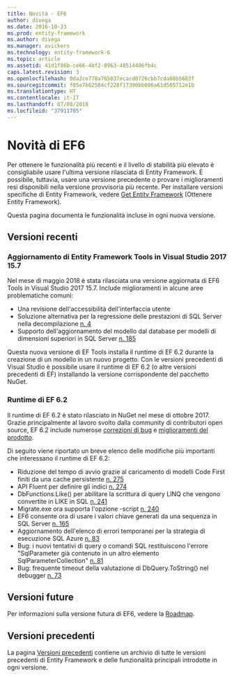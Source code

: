 ```yaml
---
title: Novità - EF6
author: divega
ms.date: 2016-10-23
ms.prod: entity-framework
ms.author: divega
ms.manager: avickers
ms.technology: entity-framework-6
ms.topic: article
ms.assetid: 41d1f86b-ce66-4bf2-8963-48514406fb4c
caps.latest.revision: 3
ms.openlocfilehash: 0da2ce778a765037ecacd0726cbb7cda08b5683f
ms.sourcegitcommit: f05e7b62584cf228f17390bb086a61d505712e1b
ms.translationtype: HT
ms.contentlocale: it-IT
ms.lasthandoff: 07/08/2018
ms.locfileid: "37911705"
---
```

# <a name="whats-new-in-ef6"></a>Novità di EF6

Per ottenere le funzionalità più recenti e il livello di stabilità più elevato è consigliabile usare l'ultima versione rilasciata di Entity Framework.
È possibile, tuttavia, usare una versione precedente o provare i miglioramenti resi disponibili nella versione provvisoria più recente.
Per installare versioni specifiche di Entity Framework, vedere [Get Entity Framework](~/ef6/fundamentals/install.md) (Ottenere Entity Framework).

Questa pagina documenta le funzionalità incluse in ogni nuova versione.

## <a name="recent-releases"></a>Versioni recenti

### <a name="ef-tools-update-in-visual-studio-2017-157"></a>Aggiornamento di Entity Framework Tools in Visual Studio 2017 15.7

Nel mese di maggio 2018 è stata rilasciata una versione aggiornata di EF6 Tools in Visual Studio 2017 15.7.
Include miglioramenti in alcune aree problematiche comuni:

- Una revisione dell'accessibilità dell'interfaccia utente
- Soluzione alternativa per la regressione delle prestazioni di SQL Server nella decompilazione [n. 4](https://github.com/aspnet/entityframework6/issues/4)
- Supporto dell'aggiornamento del modello dal database per modelli di dimensioni superiori in SQL Server [n. 185](https://github.com/aspnet/EntityFramework6/issues/185)

Questa nuova versione di EF Tools installa il runtime di EF 6.2 durante la creazione di un modello in un nuovo progetto. Con le versioni precedenti di Visual Studio è possibile usare il runtime di EF 6.2 (o altre versioni precedenti di EF) installando la versione corrispondente del pacchetto NuGet.

### <a name="ef-62-runtime"></a>Runtime di EF 6.2

Il runtime di EF 6.2 è stato rilasciato in NuGet nel mese di ottobre 2017.
Grazie principalmente al lavoro svolto dalla community di contributori open source, EF 6.2 include numerose [correzioni di bug](https://github.com/aspnet/entityframework6/issues?utf8=%E2%9C%93&q=is%3Aissue%20milestone%3A6.2.0%20is%3Aclosed%20label%3Aclosed-fixed%20-label%3Aarea-tools%20label%3Atype-bug) e [miglioramenti del prodotto](https://github.com/aspnet/entityframework6/issues?utf8=%E2%9C%93&q=is%3Aissue%20milestone%3A6.2.0%20is%3Aclosed%20label%3Aclosed-fixed%20-label%3Aarea-tools%20label%3Atype-enhancement%20).

Di seguito viene riportato un breve elenco delle modifiche più importanti che interessano il runtime di EF 6.2:

- Riduzione del tempo di avvio grazie al caricamento di modelli Code First finiti da una cache persistente [n. 275](https://github.com/aspnet/EntityFramework6/issues/275)
- API Fluent per definire gli indici [n. 274](https://github.com/aspnet/EntityFramework6/issues/274)
- DbFunctions.Like() per abilitare la scrittura di query LINQ che vengono convertite in LIKE in SQL [n. 241](https://github.com/aspnet/EntityFramework6/issues/241)
- Migrate.exe ora supporta l'opzione -script [n. 240](https://github.com/aspnet/EntityFramework6/issues/240)
- EF6 consente ora di usare i valori chiave generati da una sequenza in SQL Server [n. 165](https://github.com/aspnet/EntityFramework6/issues/165)
- Aggiornamento dell'elenco di errori temporanei per la strategia di esecuzione SQL Azure [n. 83](https://github.com/aspnet/EntityFramework6/issues/83)
- Bug: i nuovi tentativi di query o comandi SQL restituiscono l'errore "SqlParameter già contenuto in un altro elemento SqlParameterCollection" [n. 81](https://github.com/aspnet/EntityFramework6/issues/81)
- Bug: frequente timeout della valutazione di DbQuery.ToString() nel debugger [n. 73](https://github.com/aspnet/EntityFramework6/issues/73)

## <a name="future-releases"></a>Versioni future

Per informazioni sulla versione futura di EF6, vedere la [Roadmap](roadmap.md).

## <a name="past-releases"></a>Versioni precedenti

La pagina [Versioni precedenti](past-releases.md) contiene un archivio di tutte le versioni precedenti di Entity Framework e delle funzionalità principali introdotte in ogni versione. 
